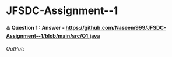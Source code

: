 # JFSDC-Assignment--1


#### ♨️ Question 1 : Answer - https://github.com/Naseem999/JFSDC-Assignment--1/blob/main/src/Q1.java
*OutPut*:
